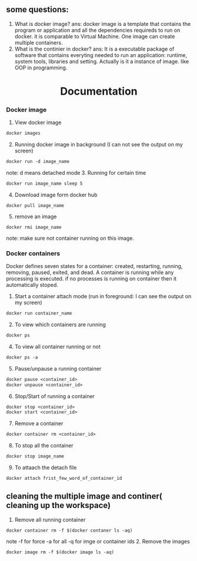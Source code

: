 ## some questions: 
1. What is docker image?
ans: docker image is a template that contains the program or application and all the dependencies requireds to run on docker. it is comparable to  Virtual Machine. One image can create multiple containers. 
2. What is the continier in docker?
ans: It is a executable package of software that contains everyting needed to run an application: runtime, system tools, libraries and setting. Actually is it a instance of image. like OOP in programming. 

<h1 align="center"> Documentation </h1>

### Docker image
1. View docker image
``` dockerfile
docker images
```
2. Running docker image in background (I can not see the output on my screen)
```dockerfile
docker run -d image_name
```
note: d means detached mode
3.  Running for certain time

```dockerfile
docker run image_name sleep 5
```
4. Download image form docker hub

```
docker pull image_name
```
5. remove an image
```
docker rmi image_name
```
note: make sure not container running on this image.



### Docker containers

Docker defines seven states for a container: created, restarting, running, removing, paused, exited, and dead.
A container is running while any processing is executed. if no processes is running on container then it automatically stoped. 

1. Start a container attach mode (run in foreground: I can see the output on my screen)
```dockerfile
docker run container_name
```
2. To view which containers are running
```dockerfile
docker ps
```
4. To view all container running or not 

```dockerfile
docker ps -a
```
5. Pause/unpause  a running  container

```dockerfile
docker pause <container_id>
docker unpause <container_id>
```
6. Stop/Start of running a container

```dockerfile
docker stop <container_id>
docker start <container_id>
```
7. Remove a container

```dockerfile
docker container rm <container_id>
```

8. To stop all the container

```dockerfile
docker stop image_name
```
9. To attaach the detach file 
```
docker attach frist_few_word_of_container_id
```

## cleaning the multiple image and continer( cleaning up the workspace)

1. Remove all running container 
```
docker container rm -f $(docker contaner ls -aq)
```
note -f for force -a for all -q for imge or container ids
2. Remove the images
```
docker image rm -f $(docker image ls -aq)
```

